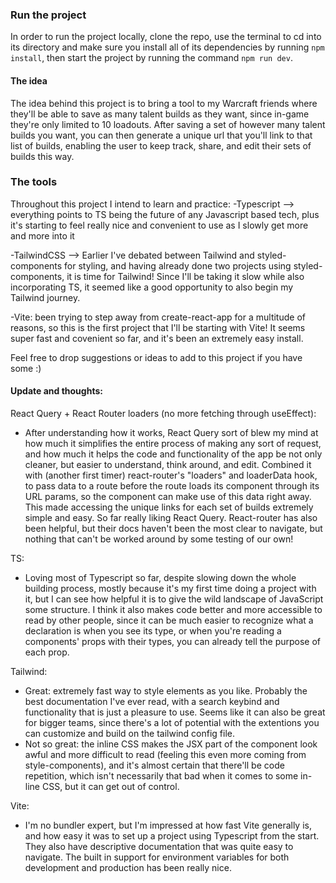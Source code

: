 ### Run the project

In order to run the project locally, clone the repo, use the terminal to cd into its directory and make sure you install all of its dependencies by running `npm install`, then start the project by running the command `npm run dev`.

#### The idea

The idea behind this project is to bring a tool to my Warcraft friends where they'll be able to save as many talent builds as they want, since in-game they're only limited to 10 loadouts. After saving a set of however many talent builds you want, you can then generate a unique url that you'll link to that list of builds, enabling the user to keep track, share, and edit their sets of builds this way.

### The tools

Throughout this project I intend to learn and practice:
-Typescript --> everything points to TS being the future of any Javascript based tech, plus it's starting to feel really nice and convenient to use as I slowly get more and more into it

-TailwindCSS --> Earlier I've debated between Tailwind and styled-components for styling, and having already done two projects using styled-components, it is time for Tailwind! Since I'll be taking it slow while also incorporating TS, it seemed like a good opportunity to also begin my Tailwind journey.

-Vite: been trying to step away from create-react-app for a multitude of reasons, so this is the first project that I'll be starting with Vite! It seems super fast and covenient so far, and it's been an extremely easy install.

Feel free to drop suggestions or ideas to add to this project if you have some :)

#### Update and thoughts:

React Query + React Router loaders (no more fetching through useEffect):

- After understanding how it works, React Query sort of blew my mind at how much it simplifies the entire process of making any sort of request, and how much it helps the code and functionality of the app be not only cleaner, but easier to understand, think around, and edit. Combined it with (another first timer) react-router's "loaders" and loaderData hook, to pass data to a route before the route loads its component through its URL params, so the component can make use of this data right away. This made accessing the unique links for each set of builds extremely simple and easy. So far really liking React Query. React-router has also been helpful, but their docs haven't been the most clear to navigate, but nothing that can't be worked around by some testing of our own!

TS:

- Loving most of Typescript so far, despite slowing down the whole building process, mostly because it's my first time doing a project with it, but I can see how helpful it is to give the wild landscape of JavaScript some structure. I think it also makes code better and more accessible to read by other people, since it can be much easier to recognize what a declaration is when you see its type, or when you're reading a components' props with their types, you can already tell the purpose of each prop.

Tailwind:

- Great: extremely fast way to style elements as you like. Probably the best documentation I've ever read, with a search keybind and functionality that is just a pleasure to use. Seems like it can also be great for bigger teams, since there's a lot of potential with the extentions you can customize and build on the tailwind config file.
- Not so great: the inline CSS makes the JSX part of the component look awful and more difficult to read (feeling this even more coming from style-components), and it's almost certain that there'll be code repetition, which isn't necessarily that bad when it comes to some in-line CSS, but it can get out of control.

Vite:

- I'm no bundler expert, but I'm impressed at how fast Vite generally is, and how easy it was to set up a project using Typescript from the start. They also have descriptive documentation that was quite easy to navigate. The built in support for environment variables for both development and production has been really nice.

